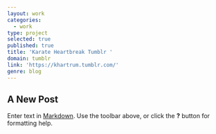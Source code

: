 ```yaml
---
layout: work
categories:
  - work
type: project
selected: true
published: true
title: 'Karate Heartbreak Tumblr '
domain: tumblr
link: 'https://khartrum.tumblr.com/'
genre: blog
---
```

## A New Post

Enter text in [Markdown](http://daringfireball.net/projects/markdown/). Use the toolbar above, or click the **?** button for formatting help.
